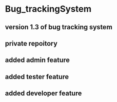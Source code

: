 # Bug_trackingSystem

##  version 1.3 of bug tracking system


## private repoitory

## added admin feature
## added tester feature
## added developer feature
